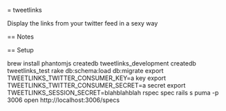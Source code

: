 = tweetlinks

Display the links from your twitter feed in a sexy way

== Notes



== Setup

  brew install phantomjs
  createdb tweetlinks_development
  createdb tweetlinks_test
  rake db:schema:load db:migrate
  export TWEETLINKS_TWITTER_CONSUMER_KEY=a key
  export TWEETLINKS_TWITTER_CONSUMER_SECRET=a secret
  export TWEETLINKS_SESSION_SECRET=blahblahblah
  rspec spec
  rails s puma -p 3006
  open http://localhost:3006/specs
